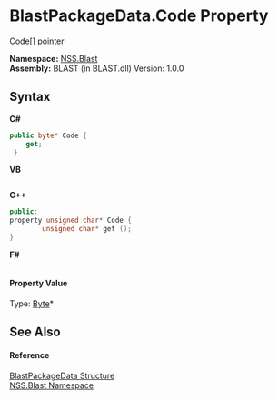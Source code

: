 # BlastPackageData.Code Property 
 

Code[] pointer

**Namespace:**&nbsp;<a href="88b55311-4a89-0894-e27a-e157e443c7f7.md">NSS.Blast</a><br />**Assembly:**&nbsp;BLAST (in BLAST.dll) Version: 1.0.0

## Syntax

**C#**<br />
``` C#
public byte* Code {
	get;
 }
```

**VB**<br />
``` VB

```

**C++**<br />
``` C++
public:
property unsigned char* Code {
		unsigned char* get ();
}
```

**F#**<br />
``` F#

```


#### Property Value
Type: <a href="https://docs.microsoft.com/dotnet/api/system.byte" target="_blank" rel="noopener noreferrer">Byte</a>*

## See Also


#### Reference
<a href="08d36c75-b5dc-8eaf-5936-daa952653fa2.md">BlastPackageData Structure</a><br /><a href="88b55311-4a89-0894-e27a-e157e443c7f7.md">NSS.Blast Namespace</a><br />